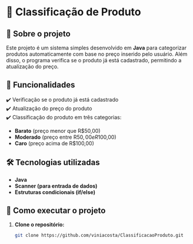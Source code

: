 # 🛒 Classificação de Produto  

## 📌 Sobre o projeto  
Este projeto é um sistema simples desenvolvido em **Java** para categorizar produtos automaticamente com base no preço inserido pelo usuário. Além disso, o programa verifica se o produto já está cadastrado, permitindo a atualização do preço.  

## 🚀 Funcionalidades  
✔️ Verificação se o produto já está cadastrado  
✔️ Atualização do preço do produto  
✔️ Classificação do produto em três categorias:  
   - **Barato** (preço menor que R$50,00)  
   - **Moderado** (preço entre R$50,00 e R$100,00)  
   - **Caro** (preço acima de R$100,00)  

## 🛠️ Tecnologias utilizadas  
- **Java**  
- **Scanner (para entrada de dados)**  
- **Estruturas condicionais (if/else)**  

## 📂 Como executar o projeto  
1. **Clone o repositório:**  
   ```bash
   git clone https://github.com/viniacosta/ClassificacaoProduto.git

